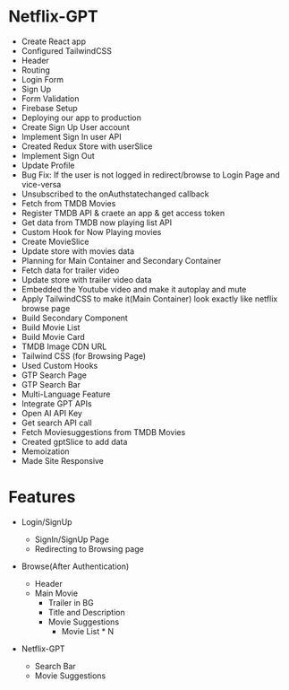 # Netflix-GPT

- Create React app
- Configured TailwindCSS
- Header
- Routing
- Login Form
- Sign Up
- Form Validation
- Firebase Setup
- Deploying our app to production
- Create Sign Up User account
- Implement Sign In user API
- Created Redux Store with userSlice
- Implement Sign Out
- Update Profile
- Bug Fix: If the user is not logged in redirect/browse to Login Page and vice-versa
- Unsubscribed to the onAuthstatechanged callback
- Fetch from TMDB Movies
- Register TMDB API & craete an app & get access token
- Get data from TMDB now playing list API
- Custom Hook for Now Playing movies 
- Create MovieSlice
- Update store with movies data
- Planning for Main Container and Secondary Container
- Fetch data for trailer video
- Update store with trailer video data
- Embedded the Youtube video and make it autoplay and mute
- Apply TailwindCSS to make it(Main Container) look exactly    like netflix browse page
- Build Secondary Component
- Build Movie List
- Build Movie Card
- TMDB Image CDN URL
- Tailwind CSS (for Browsing Page)
- Used Custom Hooks
- GTP Search Page
- GTP Search Bar
- Multi-Language Feature
- Integrate GPT APIs
- Open AI API Key
- Get search API call
- Fetch Moviesuggestions from TMDB Movies
- Created gptSlice to add data
- Memoization
- Made Site Responsive

# Features
- Login/SignUp
    - SignIn/SignUp Page
    - Redirecting to Browsing page
- Browse(After Authentication)
    - Header
    - Main Movie
        - Trailer in BG
        - Title and Description
        - Movie Suggestions
            - Movie List * N

- Netflix-GPT
    - Search Bar
    - Movie Suggestions
